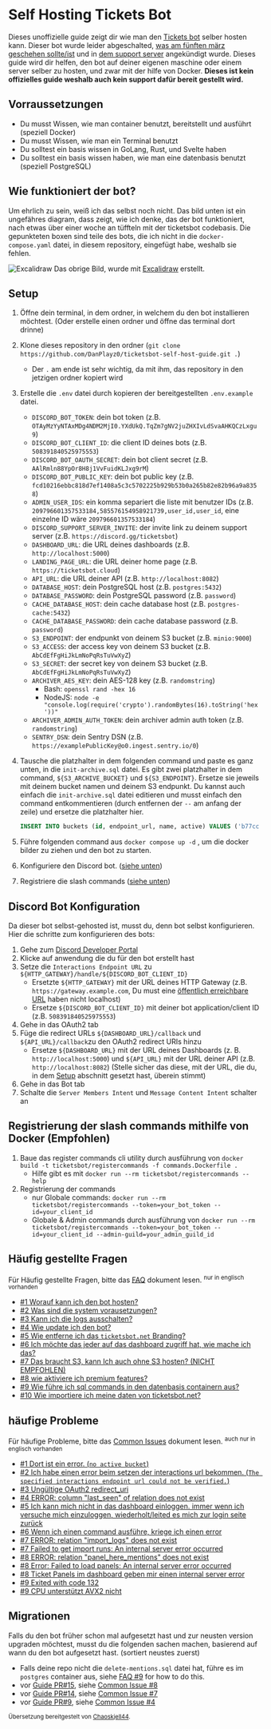 # Self Hosting Tickets Bot

Dieses unoffizielle guide zeigt dir wie man den [Tickets bot](https://discord.com/users/508391840525975553) selber hosten kann. Dieser bot wurde leider abgeschalted, [was am fünften märz geschehen sollte/ist](https://discord.com/channels/508392876359680000/508410703439462400/1325516916995129445) und in [dem support server](https://discord.gg/XX2TxVCq6g) angekündigt wurde. Dieses guide wird dir helfen, den bot auf deiner eigenen maschine oder einem server selber zu hosten, und zwar mit der hilfe von Docker. **Dieses ist kein offizielles guide weshalb auch kein support dafür bereit gestellt wird.**

## Vorraussetzungen

- Du musst Wissen, wie man container benutzt, bereitstellt und ausführt (speziell Docker)
- Du musst Wissen, wie man ein Terminal benutzt
- Du solltest ein basis wissen in GoLang, Rust, und Svelte haben
- Du solltest ein basis wissen haben, wie man eine datenbasis benutzt (speziell PostgreSQL)

## Wie funktioniert der bot?

Um ehrlich zu sein, weiß ich das selbst noch nicht. Das bild unten ist ein ungefähres diagram, dass zeigt, wie ich denke, das der bot funktioniert, nach etwas über einer woche an tüffteln mit der ticketsbot codebasis. Die gepunkteten boxen sind teile des bots, die ich nicht in die `docker-compose.yaml` datei, in diesem repository, eingefügt habe, weshalb sie fehlen.

![Excalidraw](./images/ticketsbot-2025-01-11T23_47_40_622Z.svg)
Das obrige Bild, wurde mit [Excalidraw](https://excalidraw.com/) erstellt.

## Setup

1. Öffne dein terminal, in dem ordner, in welchem du den bot installieren möchtest. (Oder erstelle einen ordner und öffne das terminal dort drinne)
2. Klone dieses repository in den ordner (`git clone https://github.com/DanPlayz0/ticketsbot-self-host-guide.git .`)
   - Der `.` am ende ist sehr wichtig, da mit ihm, das repository in den jetzigen ordner kopiert wird
3. Erstelle die `.env` datei durch kopieren der bereitgestellten `.env.example` datei.

   - `DISCORD_BOT_TOKEN`: dein bot token (z.B. `OTAyMzYyNTAxMDg4NDM2MjI0.YXdUkQ.TqZm7gNV2juZHXIvLdSvaAHKQCzLxgu9`)
   - `DISCORD_BOT_CLIENT_ID`: die client ID deines bots (z.B. `508391840525975553`)
   - `DISCORD_BOT_OAUTH_SECRET`: dein bot client secret (z.B. `AAlRmln88YpOr8H8j1VvFuidKLJxg9rM`)
   - `DISCORD_BOT_PUBLIC_KEY`: dein bot public key (z.B. `fcd10216ebbc818d7ef1408a5c3c5702225b929b53b0a265b82e82b96a9a8358`)
   - `ADMIN_USER_IDS`: ein komma separiert die liste mit benutzer IDs (z.B. `209796601357533184,585576154958921739,user_id,user_id`, eine einzelne ID wäre `209796601357533184`)
   - `DISCORD_SUPPORT_SERVER_INVITE`: der invite link zu deinem support server (z.B. `https://discord.gg/ticketsbot`)
   - `DASHBOARD_URL`: die URL deines dashboards (z.B. `http://localhost:5000`)
   - `LANDING_PAGE_URL`: die URL deiner home page (z.B. `https://ticketsbot.cloud`)
   - `API_URL`: die URL deiner API (z.B. `http://localhost:8082`)
   - `DATABASE_HOST`: dein PostgreSQL host (z.B. `postgres:5432`)
   - `DATABASE_PASSWORD`: dein PostgreSQL password (z.B. `password`)
   - `CACHE_DATABASE_HOST`: dein cache database host (z.B. `postgres-cache:5432`)
   - `CACHE_DATABASE_PASSWORD`: dein cache database password (z.B. `password`)
   - `S3_ENDPOINT`: der endpunkt von deinem S3 bucket (z.B. `minio:9000`)
   - `S3_ACCESS`: der access key von deinem S3 bucket (z.B. `AbCdEfFgHiJkLmNoPqRsTuVwXyZ`)
   - `S3_SECRET`: der secret key von deinem S3 bucket (z.B. `AbCdEfFgHiJkLmNoPqRsTuVwXyZ`)
   - `ARCHIVER_AES_KEY`: dein AES-128 key (z.B. `randomstring`)
     - Bash: `openssl rand -hex 16`
     - NodeJS: `node -e "console.log(require('crypto').randomBytes(16).toString('hex'))"`
   - `ARCHIVER_ADMIN_AUTH_TOKEN`: dein archiver admin auth token (z.B. `randomstring`)
   - `SENTRY_DSN`: dein Sentry DSN (z.B. `https://examplePublicKey@o0.ingest.sentry.io/0`)

4. Tausche die platzhalter in dem folgenden command und paste es ganz unten, in die `init-archive.sql` datei. Es gibt zwei platzhalter in dem command, `${S3_ARCHIVE_BUCKET}` und `${S3_ENDPOINT}`. Ersetze sie jeweils mit deinem bucket namen und deinem S3 endpunkt. Du kannst auch einfach die `init-archive.sql` datei editieren und musst einfach den command entkommentieren (durch entfernen der `--` am anfang der zeile) und ersetze die platzhalter hier.

   ```sql
   INSERT INTO buckets (id, endpoint_url, name, active) VALUES ('b77cc1a0-91ec-4d64-bb6d-21717737ea3c', 'https://${S3_ENDPOINT}', '${S3_ARCHIVE_BUCKET}', TRUE);
   ```

5. Führe folgenden command aus `docker compose up -d` , um die docker bilder zu ziehen und den bot zu starten.
6. Konfiguriere den Discord bot. ([siehe unten](#discord-bot-konfiguration))
7. Registriere die slash commands ([siehe unten](#registrierung-der-slash-commands-mithilfe-von-Docker-empfohlen))

## Discord Bot Konfiguration

Da dieser bot selbst-gehosted ist, musst du, denn bot selbst konfigurieren. Hier die schritte zum konfigurieren des bots:

1. Gehe zum [Discord Developer Portal](https://discord.com/developers/applications)
2. Klicke auf anwendung die du für den bot erstellt hast 
3. Setze die `Interactions Endpoint URL` zu `${HTTP_GATEWAY}/handle/${DISCORD_BOT_CLIENT_ID}`
   - Ersetzte `${HTTP_GATEWAY}` mit der URL deines HTTP Gateway (z.B. `https://gateway.example.com`, Du must eine [öffentlich erreichbare URL](./wiki/faq.md#6-i-want-anyone-to-be-able-to-use-the-dashboard-how-do-i-do-that) haben nicht localhost)
   - Ersetze `${DISCORD_BOT_CLIENT_ID}` mit deiner bot application/client ID (z.B. `508391840525975553`)
4. Gehe in das OAuth2 tab
5. Füge die redirect URLs `${DASHBOARD_URL}/callback` und `${API_URL}/callback`zu den OAuth2 redirect URIs hinzu
   - Ersetze `${DASHBOARD_URL}` mit der URL deines Dashboards (z. B. `http://localhost:5000`) und `${API_URL}` mit der URL deiner API (z.B. `http://localhost:8082`) (Stelle sicher das diese, mit der URL, die du, in dem [Setup](#setup) abschnitt gesetzt hast, überein stimmt)
6. Gehe in das Bot tab
7. Schalte die `Server Members Intent` und `Message Content Intent` schalter an

## Registrierung der slash commands mithilfe von Docker (Empfohlen)

1. Baue das register commands cli utility durch ausführung von `docker build -t ticketsbot/registercommands -f commands.Dockerfile .`
   - Hilfe gibt es mit `docker run --rm ticketsbot/registercommands --help`
2. Registrierung der commands
   - nur Globale commands: `docker run --rm ticketsbot/registercommands --token=your_bot_token --id=your_client_id`
   - Globale & Admin commands durch ausführung von `docker run --rm ticketsbot/registercommands --token=your_bot_token --id=your_client_id --admin-guild=your_admin_guild_id`

## Häufig gestellte Fragen

Für Häufig gestellte Fragen, bitte das [FAQ](./wiki/faq.md) dokument lesen. <sup>nur in englisch vorhanden</sup>

- [#1 Worauf kann ich den bot hosten?](./wiki/faq.md#1-what-can-i-host-this-on)
- [#2 Was sind die system vorausetzungen?](./wiki/faq.md#2-what-are-the-system-requirements)
- [#3 Kann ich die logs ausschalten?](./wiki/faq.md#3-can-i-turn-off-the-logging)
- [#4 Wie update ich den bot?](./wiki/faq.md#4-how-do-i-update-the-bot)
- [#5 Wie entferne ich das `ticketsbot.net` Branding?](./wiki/faq.md#5-how-do-i-get-rid-of-the-ticketsbotnet-branding)
- [#6 Ich möchte das jeder auf das dashboard zugriff hat, wie mache ich das?](./wiki/faq.md#6-i-want-anyone-to-be-able-to-use-the-dashboard-how-do-i-do-that)
- [#7 Das braucht S3, kann Ich auch ohne S3 hosten? (NICHT EMPFOHLEN)](./wiki/faq.md#7-this-requires-s3-can-i-host-this-without-s3-not-recommended)
- [#8 wie aktiviere ich premium features?](./wiki/faq.md#8-how-do-i-activate-premium-features)
- [#9 Wie führe ich sql commands in den datenbasis containern aus?](./wiki/faq.md#9-how-do-i-run-the-sql-commands-inside-the-database-containers)
- [#10 Wie importiere ich meine daten von ticketsbot.net?](./wiki/faq.md#10-how-do-i-import-data-from-ticketsbotnet)

## häufige Probleme

Für häufige Probleme, bitte das [Common Issues](./wiki/common-issues.md) dokument lesen. <sup>auch nur in englisch vorhanden</sup>

- [#1 Dort ist ein error. (`no active bucket`)](./wiki/common-issues.md#1-theres-an-error-no-active-bucket)
- [#2 Ich habe einen error beim setzen der interactions url bekommen. (`The specified interactions endpoint url could not be verified.`)](./wiki/common-issues.md#2-i-got-an-error-while-setting-the-interactions-url-the-specified-interactions-endpoint-url-could-not-be-verified)
- [#3 Ungültige OAuth2 redirect_uri](./wiki/common-issues.md#3-invalid-oauth2-redirect_uri)
- [#4 ERROR: column "last_seen" of relation does not exist](./wiki/common-issues.md#4-error-column-last_seen-of-relation-does-not-exist)
- [#5 Ich kann mich nicht in das dashboard einloggen. immer wenn ich versuche mich einzuloggen, wiederholt/leited es mich zur login seite zurück](./wiki/common-issues.md#5-i-cant-login-to-the-dashboard-every-time-i-try-to-login-it-loopsredirects-me-back-to-the-login-page)
- [#6 Wenn ich einen command ausführe, kriege ich einen error](./wiki/common-issues.md#6-when-i-run-a-command-i-get-an-error)
- [#7 ERROR: relation "import_logs" does not exist](./wiki/common-issues.md#7-error-relation-import_logs-does-not-exist)
- [#7 Failed to get import runs: An internal server error occurred](./wiki/common-issues.md#7-error-relation-import_logs-does-not-exist)
- [#8 ERROR: relation "panel_here_mentions" does not exist](./wiki/common-issues.md#8-error-relation-panel_here_mentions-does-not-exist)
- [#8 Error: Failed to load panels: An internal server error occurred](./wiki/common-issues.md#8-error-relation-panel_here_mentions-does-not-exist)
- [#8 Ticket Panels im dashboard geben mir einen internal server error](./wiki/common-issues.md#8-error-relation-panel_here_mentions-does-not-exist)
- [#9 Exited with code 132](./wiki/common-issues.md#9-exited-with-code-132)
- [#9 CPU unterstützt AVX2 nicht](./wiki/common-issues.md#9-exited-with-code-132)

## Migrationen

Falls du den bot früher schon mal aufgesetzt hast und zur neusten version upgraden möchtest, musst du die folgenden sachen machen, basierend auf wann du den bot aufgesetzt hast. (sortiert neustes zuerst)

- Falls deine repo nicht die `delete-mentions.sql` datei hat, führe es im `postgres` container aus, siehe [FAQ #9](./wiki/faq.md#9-how-do-i-run-the-sql-commands-inside-the-database-containers) for how to do this.
- vor [Guide PR#15](https://github.com/DanPlayz0/ticketsbot-self-host-guide/pull/15), siehe [Common Issue #8](./wiki/common-issues.md#8-error-relation-panel_here_mentions-does-not-exist)
- vor [Guide PR#14](https://github.com/DanPlayz0/ticketsbot-self-host-guide/pull/14), siehe [Common Issue #7](./wiki/common-issues.md#7-error-relation-import_logs-does-not-exist)
- vor [Guide PR#9](https://github.com/DanPlayz0/ticketsbot-self-host-guide/pull/9), siehe [Common Issue #4](./wiki/common-issues.md#4-error-column-last_seen-of-relation-does-not-exist)

<sub>Übersetzung bereitgestelt von [Chaoskjell44](https://linktr.ee/chaoskjell44).</sub>
